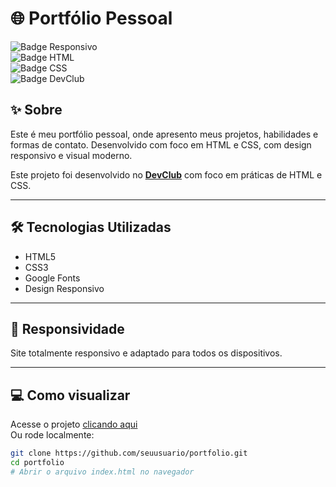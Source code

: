 # 🌐 Portfólio Pessoal

![Badge Responsivo](https://img.shields.io/badge/Responsivo-Sim-32CD32?style=flat-square)  
![Badge HTML](https://img.shields.io/badge/HTML5-%23E34F26.svg?style=flat-square&logo=html5&logoColor=white)  
![Badge CSS](https://img.shields.io/badge/CSS3-%231572B6.svg?style=flat-square&logo=css3&logoColor=white)  
![Badge DevClub](https://img.shields.io/badge/Feito%20com-DevClub-blueviolet)

## ✨ Sobre

Este é meu portfólio pessoal, onde apresento meus projetos, habilidades e formas de contato. Desenvolvido com foco em HTML e CSS, com design responsivo e visual moderno.

<p>Este projeto foi desenvolvido no <a href="https://rodolfomori.com.br/devclub" target="_blank"><strong>DevClub</strong></a> com foco em práticas de HTML e CSS.</p>

---

## 🛠️ Tecnologias Utilizadas

- HTML5  
- CSS3  
- Google Fonts  
- Design Responsivo

---

## 📱 Responsividade

Site totalmente responsivo e adaptado para todos os dispositivos.

---

## 💻 Como visualizar

Acesse o projeto [clicando aqui](https://seudominio.com)  
Ou rode localmente:

```bash
git clone https://github.com/seuusuario/portfolio.git
cd portfolio
# Abrir o arquivo index.html no navegador
